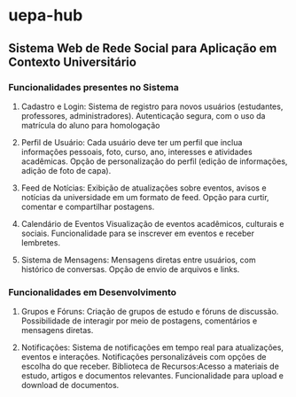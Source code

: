 # uepa-hub
## Sistema Web de Rede Social para Aplicação em Contexto Universitário

### Funcionalidades presentes no Sistema

1. Cadastro e Login: 
Sistema de registro para novos usuários (estudantes, professores, administradores).
Autenticação segura, com o uso da matrícula do aluno para homologação

2. Perfil de Usuário:
Cada usuário deve ter um perfil que inclua informações pessoais, foto, curso, ano, interesses e atividades acadêmicas.
Opção de personalização do perfil (edição de informações, adição de foto de capa).

3. Feed de Notícias:
Exibição de atualizações sobre eventos, avisos e notícias da universidade em um formato de feed. Opção para curtir, comentar e compartilhar postagens.

4. Calendário de Eventos
Visualização de eventos acadêmicos, culturais e sociais.
Funcionalidade para se inscrever em eventos e receber lembretes.

5. Sistema de Mensagens:
Mensagens diretas entre usuários, com histórico de conversas.
Opção de envio de arquivos e links.

### Funcionalidades em Desenvolvimento
1. Grupos e Fóruns:
Criação de grupos de estudo e fóruns de discussão.
Possibilidade de interagir por meio de postagens, comentários e mensagens diretas.

2. Notificações:
Sistema de notificações em tempo real para atualizações, eventos e interações.
Notificações personalizáveis com opções de escolha do que receber.
Biblioteca de Recursos:Acesso a materiais de estudo, artigos e documentos relevantes.
Funcionalidade para upload e download de documentos.